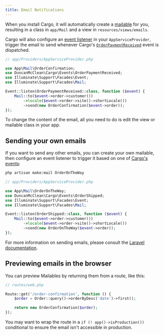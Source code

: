 ```yaml
---
title: Email Notifications
---
```


When you install Cargo, it will automatically create a [mailable](https://laravel.com/docs/master/mail) for you, resulting in a class in `app/Mail` and a view in `resources/views/emails`.

Cargo will also configure an [event listener](https://laravel.com/docs/master/events#closure-listeners) in your `AppServiceProvider`, trigger the email to send whenever Cargo's [`OrderPaymentReceived`](/docs/events#orderpaymentreceived) event is dispatched.

```php
// app/Providers/AppServiceProvider.php

use App\Mail\OrderConfirmation;
use DuncanMcClean\Cargo\Events\OrderPaymentReceived;
use Illuminate\Support\Facades\Event;  
use Illuminate\Support\Facades\Mail;

Event::listen(OrderPaymentReceived::class, function ($event) {  
    Mail::to($event->order->customer())  
        ->locale($event->order->site()->shortLocale())  
        ->send(new OrderConfirmation($event->order));  
});
```

To change the content of the email, all you need to do is edit the view or mailable class in your app.

## Sending your own emails 
If you want to send any other emails, you can create your own mailable, then configure an event listener to trigger it based on one of [Cargo's events](/docs/events):

```sh
php artisan make:mail OrderOnTheWay
```

```php
// app/Providers/AppServiceProvider.php

use App\Mail\OrderOnTheWay;
use DuncanMcClean\Cargo\Events\OrderShipped;
use Illuminate\Support\Facades\Event;  
use Illuminate\Support\Facades\Mail;

Event::listen(OrderShipped::class, function ($event) {  
    Mail::to($event->order->customer())  
        ->locale($event->order->site()->shortLocale())  
        ->send(new OrderOnTheWay($event->order));  
});
```

For more information on sending emails, please consult the [Laravel documentation](https://laravel.com/docs/master/mail).

## Previewing emails in the browser
You can preview Mailables by returning them from a route, like this:

```php
// routes/web.php

Route::get('/order-confirmation', function () {
	$order = Order::query()->orderByDesc('date')->first();

	return new OrderConfirmation($order);
});
```

You may want to wrap the route in a `if (! app()->isProduction())` conditional to ensure the email isn't accessible in production.